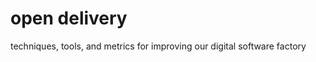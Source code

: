 open delivery
===============

techniques, tools, and metrics for improving our digital software factory
